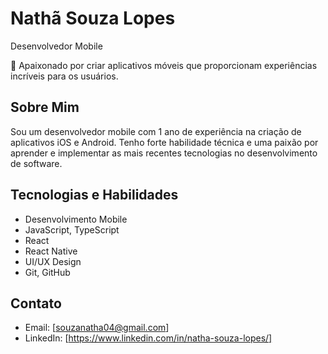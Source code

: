 
<!--
**souzannatha/souzannatha** is a ✨ _special_ ✨ repository because its `README.md` (this file) appears on your GitHub profile.

Here are some ideas to get you started:

- 🔭 I’m currently working on ...
- 🌱 I’m currently learning ...
- 👯 I’m looking to collaborate on ...
- 🤔 I’m looking for help with ...
- 💬 Ask me about ...
- 📫 How to reach me: ...
- 😄 Pronouns: ...
- ⚡ Fun fact: ...
-->
# Nathã Souza Lopes
Desenvolvedor Mobile

📱 Apaixonado por criar aplicativos móveis que proporcionam experiências incríveis para os usuários.

## Sobre Mim

Sou um desenvolvedor mobile com 1 ano de experiência na criação de aplicativos iOS e Android. Tenho forte habilidade técnica e uma paixão por aprender e implementar as mais recentes tecnologias no desenvolvimento de software.

## Tecnologias e Habilidades

- Desenvolvimento Mobile
- JavaScript, TypeScript
- React
- React Native
- UI/UX Design
- Git, GitHub

## Contato

- Email: [souzanatha04@gmail.com]
- LinkedIn: [https://www.linkedin.com/in/natha-souza-lopes/]

